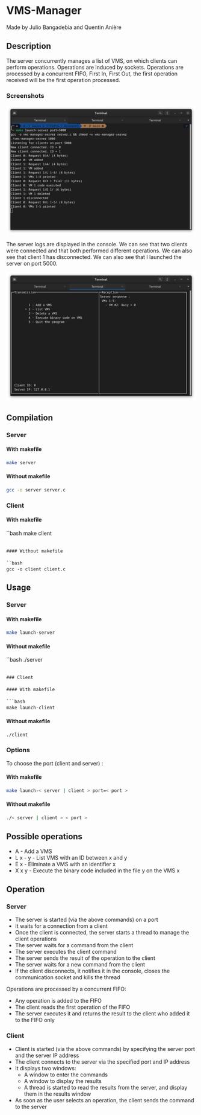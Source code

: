 # VMS-Manager

Made by Julio Bangadebia and Quentin Anière

## Description

The server concurrently manages a list of VMS, on which clients can perform operations. Operations are induced by sockets. Operations are processed by a concurrent FIFO, First In, First Out, the first operation received will be the first operation processed.

### Screenshots

![Server logs](./screenshots/screen1_server.png)

The server logs are displayed in the console. We can see that two clients were connected and that both performed different operations. We can also see that client 1 has disconnected. We can also see that I launched the server on port 5000.

![Client interface](./screenshots/screen2_client.png)


## Compilation

### Server

#### With makefile

```bash
make server
```

#### Without makefile

```bash
gcc -o server server.c 
```

### Client

#### With makefile

``bash
make client
```

#### Without makefile

``bash
gcc -o client client.c 
```

## Usage

### Server

#### With makefile

```bash
make launch-server
```

#### Without makefile

``bash
./server
```

### Client

#### With makefile

```bash
make launch-client
```

#### Without makefile

```bash
./client
```

### Options

To choose the port (client and server) :

#### With makefile

```bash
make launch-< server | client > port=< port >
```

#### Without makefile

```bash
./< server | client > < port >
```

## Possible operations

 * A - Add a VMS
 * L x - y - List VMS with an ID between x and y
 * E x - Eliminate a VMS with an identifier x
 * X x y - Execute the binary code included in the file y on the VMS x

## Operation

### Server

 * The server is started (via the above commands) on a port
 * It waits for a connection from a client
 * Once the client is connected, the server starts a thread to manage the client operations
 * The server waits for a command from the client
 * The server executes the client command  
 * The server sends the result of the operation to the client
 * The server waits for a new command from the client
 * If the client disconnects, it notifies it in the console, closes the communication socket and kills the thread

Operations are processed by a concurrent FIFO:

 * Any operation is added to the FIFO
 * The client reads the first operation of the FIFO
 * The server executes it and returns the result to the client who added it to the FIFO only

### Client

 * Client is started (via the above commands) by specifying the server port and the server IP address
 * The client connects to the server via the specified port and IP address
 * It displays two windows: 
    * A window to enter the commands
    * A window to display the results
    * A thread is started to read the results from the server, and display them in the results window
 * As soon as the user selects an operation, the client sends the command to the server
 